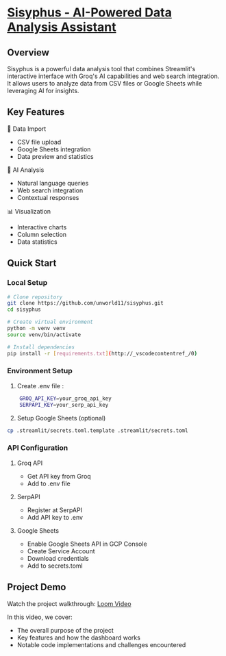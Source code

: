 # [Sisyphus - AI-Powered Data Analysis Assistant](https://sisyphus.streamlit.app/)

## Overview
Sisyphus is a powerful data analysis tool that combines Streamlit's interactive interface with Groq's AI capabilities and web search integration. It allows users to analyze data from CSV files or Google Sheets while leveraging AI for insights.

## Key Features
🔄 Data Import
- CSV file upload
- Google Sheets integration
- Data preview and statistics

🤖 AI Analysis
- Natural language queries
- Web search integration
- Contextual responses

📊 Visualization
- Interactive charts
- Column selection
- Data statistics

## Quick Start

### Local Setup
```bash
# Clone repository
git clone https://github.com/unworld11/sisyphus.git
cd sisyphus

# Create virtual environment
python -m venv venv
source venv/bin/activate

# Install dependencies
pip install -r [requirements.txt](http://_vscodecontentref_/0)
```

### Environment Setup
1. Create .env file :
```bash
    GROQ_API_KEY=your_groq_api_key
    SERPAPI_KEY=your_serp_api_key
```
2. Setup Google Sheets (optional)
```bash
cp .streamlit/secrets.toml.template .streamlit/secrets.toml
```

### API Configuration
1. Groq API
    - Get API key from Groq
    - Add to .env file

2. SerpAPI
    - Register at SerpAPI
    - Add API key to .env

3. Google Sheets
    - Enable Google Sheets API in GCP Console
    - Create Service Account
    - Download credentials
    - Add to secrets.toml

## Project Demo

Watch the project walkthrough: [Loom Video](https://www.loom.com/share/8159c85d39bd4e9d9d28abd4997317d5?sid=f82d052f-7b78-4202-ac68-e27b8bfec244)

In this video, we cover:
- The overall purpose of the project
- Key features and how the dashboard works
- Notable code implementations and challenges encountered

